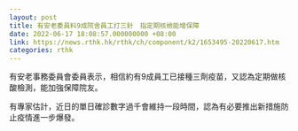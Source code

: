 ```yaml
---
layout: post
title: 有安老委員料9成院舍員工打三針　指定期核檢能增保障
date: 2022-06-17 18:08:57.000000000 +08:00
link: https://news.rthk.hk/rthk/ch/component/k2/1653495-20220617.htm
categories: rthk
---
```


有安老事務委員會委員表示，相信約有9成員工已接種三劑疫苗，又認為定期做核酸檢測，能加強保障院友。

有專家估計，近日的單日確診數字過千會維持一段時間，認為有必要推出新措施防止疫情進一步爆發。
